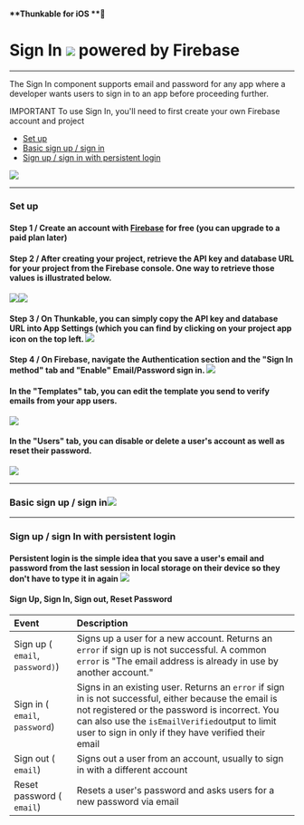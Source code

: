#### **Thunkable for iOS **

# Sign In ![](blob:https://www.gitbook.com/4da21b52-8ab1-4fb5-90a3-f43c0860d6c8) powered by Firebase

---

The Sign In component supports email and password for any app where a developer wants users to sign in to an app before proceeding further.

IMPORTANT To use Sign In, you'll need to first create your own Firebase account and project

* [Set up](#set-up)
* [Basic sign up / sign in](#sign-up--sign-in-)
* [Sign up / sign in with persistent login](#sign-up--sign-in-with-persistent-login-)

![](/assets/sign-in-firebase-fig-1.png)

---

### Set up

#### Step 1 / Create an account with [Firebase](https://firebase.google.com/) for free \(you can upgrade to a paid plan later\)

#### Step 2 / After creating your project, retrieve the API key and database URL for your project from the Firebase console.  One way to retrieve those values is illustrated below.

#### ![](/assets/firebase-ios-fig-3.png)![](/assets/firebase-ios-fig-4.png)

#### Step 3 / On Thunkable, you can simply copy the API key and database URL into App Settings \(which you can find by clicking on your project app icon on the top left. ![](/assets/firebase-ios-fig-5.png)

#### Step 4 / On Firebase, navigate the Authentication section and the "Sign In method" tab and "Enable" Email/Password sign in. ![](/assets/firebase-ios-fig-8.png)

#### In the "Templates" tab, you can edit the template you send to verify emails from your app users.

![](/assets/firebase-ios-fig-9.png)

#### In the "Users" tab, you can disable or delete a user's account as well as reset their password.

![](/assets/firebase-ios-fig-10.png)

---

### Basic sign up / sign in![](/assets/sign-in-firebase-fig-2.png)

---

### Sign up / sign In with persistent login

#### Persistent login is the simple idea that you save a user's email and password from the last session in local storage on their device so they don't have to type it in again ![](/assets/sign-in-firebase-fig-3.png)

#### Sign Up, Sign In, Sign out, Reset Password

| Event | Description |
| :--- | :--- |
| Sign up \( `email`, `password)`\) | Signs up a user for a new account. Returns an `error` if sign up is not successful. A common `error` is "The email address is already in use by another account." |
| Sign in \( `email`, `password`\) | Signs in an existing user. Returns an `error` if sign in is not successful, either because the email is not registered or the password is incorrect. You can also use the `isEmailVerified`output to limit user to sign in only if they have verified their email |
| Sign out \( `email`\) | Signs out a user from an account, usually to sign in with a different account |
| Reset password \( `email`\) | Resets a user's password and asks users for a new password via email |



